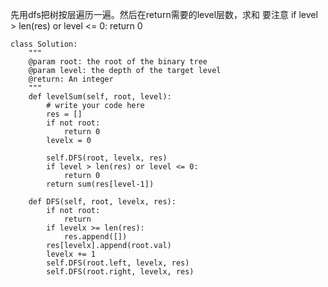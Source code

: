 先用dfs把树按层遍历一遍。然后在return需要的level层数，求和
要注意
        if level > len(res) or level <= 0:
            return 0
            
```
class Solution:
    """
    @param root: the root of the binary tree
    @param level: the depth of the target level
    @return: An integer
    """
    def levelSum(self, root, level):
        # write your code here
        res = []
        if not root:
            return 0
        levelx = 0

        self.DFS(root, levelx, res)
        if level > len(res) or level <= 0:
            return 0
        return sum(res[level-1])
        
    def DFS(self, root, levelx, res):
        if not root:
            return
        if levelx >= len(res):
            res.append([])
        res[levelx].append(root.val)
        levelx += 1
        self.DFS(root.left, levelx, res)
        self.DFS(root.right, levelx, res)
```
